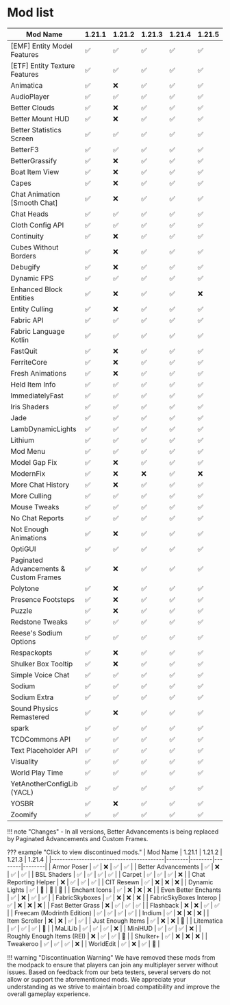 # Mod list

| Mod Name                                | 1.21.1 | 1.21.2 | 1.21.3 | 1.21.4 | 1.21.5 | 1.21.6 | 1.21.7 | 1.21.8 |
|-----------------------------------------|--------|--------|--------|--------|--------|--------|--------|--------|
| [EMF] Entity Model Features             | ✅     | ✅     | ✅     | ✅     | ✅     | ✅     | ✅     | ✅     |
| [ETF] Entity Texture Features           | ✅     | ✅     | ✅     | ✅     | ✅     | ✅     | ✅     | ✅     |
| Animatica                               | ✅     | ❌     | ✅     | ✅     | ✅     | ✅     | ✅     | ✅     |
| AudioPlayer                             | ✅     | ✅     | ✅     | ✅     | ✅     | ✅     | ✅     | ✅     |
| Better Clouds                           | ✅     | ❌     | ✅     | ✅     | ✅     | ✅     | ✅     | ✅     |
| Better Mount HUD                        | ✅     | ❌     | ✅     | ✅     | ✅     | ✅     | ✅     | ✅     |
| Better Statistics Screen                | ✅     | ✅     | ✅     | ✅     | ✅     | ✅     | ✅     | ✅     |
| BetterF3                                | ✅     | ✅     | ✅     | ✅     | ✅     | ✅     | ✅     | ✅     |
| BetterGrassify                          | ✅     | ❌     | ✅     | ✅     | ✅     | ✅     | ✅     | ✅     |
| Boat Item View                          | ✅     | ❌     | ✅     | ✅     | ✅     | ✅     | ✅     | ✅     |
| Capes                                   | ✅     | ❌     | ✅     | ✅     | ✅     | ✅     | ✅     | ✅     |
| Chat Animation [Smooth Chat]            | ✅     | ❌     | ✅     | ✅     | ✅     | ✅     | ✅     | ✅     |
| Chat Heads                              | ✅     | ✅     | ✅     | ✅     | ✅     | ✅     | ✅     | ✅     |
| Cloth Config API                        | ✅     | ✅     | ✅     | ✅     | ✅     | ✅     | ✅     | ✅     |
| Continuity                              | ✅     | ❌     | ✅     | ✅     | ✅     | ✅     | ✅     | ✅     |
| Cubes Without Borders                   | ✅     | ❌     | ✅     | ✅     | ✅     | ✅     | ✅     | ✅     |
| Debugify                                | ✅     | ❌     | ✅     | ✅     | ✅     | ❌     | ✅     | ✅     |
| Dynamic FPS                             | ✅     | ✅     | ✅     | ✅     | ✅     | ✅     | ✅     | ✅     |
| Enhanced Block Entities                 | ✅     | ❌     | ✅     | ✅     | ❌     | ❌     | ❌     | ❌     |
| Entity Culling                          | ✅     | ❌     | ✅     | ✅     | ✅     | ✅     | ✅     | ✅     |
| Fabric API                              | ✅     | ✅     | ✅     | ✅     | ✅     | ✅     | ✅     | ✅     |
| Fabric Language Kotlin                  | ✅     | ✅     | ✅     | ✅     | ✅     | ✅     | ✅     | ✅     |
| FastQuit                                | ✅     | ❌     | ✅     | ✅     | ✅     | ✅     | ✅     | ✅     |
| FerriteCore                             | ✅     | ❌     | ✅     | ✅     | ✅     | ✅     | ✅     | ✅     |
| Fresh Animations                        | ✅     | ❌     | ✅     | ✅     | ✅     | ✅     | ✅     | ✅     |
| Held Item Info                          | ✅     | ✅     | ✅     | ✅     | ✅     | ✅     | ✅     | ✅     |
| ImmediatelyFast                         | ✅     | ✅     | ✅     | ✅     | ✅     | ✅     | ✅     | ✅     |
| Iris Shaders                            | ✅     | ✅     | ✅     | ✅     | ✅     | ✅     | ✅     | ✅     |
| Jade                                    | ✅     | ✅     | ✅     | ✅     | ✅     | ✅     | ✅     | ✅     |
| LambDynamicLights                       | ✅     | ✅     | ✅     | ✅     | ✅     | ✅     | ✅     | ✅     |
| Lithium                                 | ✅     | ✅     | ✅     | ✅     | ✅     | ✅     | ✅     | ✅     |
| Mod Menu                                | ✅     | ✅     | ✅     | ✅     | ✅     | ✅     | ✅     | ✅     |
| Model Gap Fix                           | ✅     | ❌     | ✅     | ✅     | ✅     | ✅     | ✅     | ✅     |
| ModernFix                               | ✅     | ❌     | ❌     | ✅     | ❌     | ❌     | ❌     | ❌     |
| More Chat History                       | ✅     | ❌     | ✅     | ✅     | ✅     | ✅     | ✅     | ✅     |
| More Culling                            | ✅     | ✅     | ✅     | ✅     | ✅     | ✅     | ✅     | ✅     |
| Mouse Tweaks                            | ✅     | ✅     | ✅     | ✅     | ✅     | ✅     | ✅     | ✅     |
| No Chat Reports                         | ✅     | ✅     | ✅     | ✅     | ✅     | ✅     | ✅     | ✅     |
| Not Enough Animations                   | ✅     | ❌     | ✅     | ✅     | ✅     | ✅     | ✅     | ✅     |
| OptiGUI                                 | ✅     | ✅     | ✅     | ✅     | ✅     | ✅     | ✅     | ✅     |
| Paginated Advancements & Custom Frames  | ✅     | ❌     | ✅     | ✅     | ✅     | ✅     | ✅     | ✅     |
| Polytone                                | ✅     | ❌     | ✅     | ✅     | ✅     | ❌     | ❌     | ✅     |
| Presence Footsteps                      | ✅     | ❌     | ✅     | ✅     | ✅     | ❌     | ❌     | ✅     |
| Puzzle                                  | ✅     | ❌     | ✅     | ✅     | ✅     | ✅     | ✅     | ✅     |
| Redstone Tweaks                         | ✅     | ✅     | ✅     | ✅     | ✅     | ✅     | ✅     | ✅     |
| Reese's Sodium Options                  | ✅     | ✅     | ✅     | ✅     | ✅     | ✅     | ✅     | ✅     |
| Respackopts                             | ✅     | ❌     | ✅     | ✅     | ✅     | ✅     | ✅     | ✅     |
| Shulker Box Tooltip                     | ✅     | ❌     | ✅     | ✅     | ✅     | ✅     | ✅     | ✅     |
| Simple Voice Chat                       | ✅     | ✅     | ✅     | ✅     | ✅     | ✅     | ✅     | ✅     |
| Sodium                                  | ✅     | ✅     | ✅     | ✅     | ✅     | ✅     | ✅     | ✅     |
| Sodium Extra                            | ✅     | ✅     | ✅     | ✅     | ✅     | ✅     | ✅     | ✅     |
| Sound Physics Remastered                | ✅     | ❌     | ✅     | ✅     | ✅     | ✅     | ✅     | ✅     |
| spark                                   | ✅     | ✅     | ✅     | ✅     | ✅     | ✅     | ✅     | ✅     |
| TCDCommons API                          | ✅     | ✅     | ✅     | ✅     | ✅     | ✅     | ✅     | ✅     |
| Text Placeholder API                    | ✅     | ✅     | ✅     | ✅     | ✅     | ✅     | ✅     | ✅     |
| Visuality                               | ✅     | ✅     | ✅     | ✅     | ✅     | ✅     | ✅     | ✅     |
| World Play Time                         | ✅     | ✅     | ✅     | ✅     | ✅     | ❌     | ❌     | ❌     |
| YetAnotherConfigLib (YACL)              | ✅     | ✅     | ✅     | ✅     | ✅     | ✅     | ✅     | ✅     |
| YOSBR                                   | ✅     | ❌     | ✅     | ✅     | ✅     | ✅     | ✅     | ✅     |
| Zoomify                                 | ✅     | ✅     | ✅     | ✅     | ✅     | ✅     | ✅     | ✅     |

!!! note "Changes"
    - In all versions, Better Advancements is being replaced by Paginated Advancements and Custom Frames.

??? example "Click to view discontinued mods."
    | Mod Name                                | 1.21.1 | 1.21.2 | 1.21.3 | 1.21.4 |
    |-----------------------------------------|--------|--------|--------|--------|
    | Armor Poser                             | ✅     | ❌     | ✅     | ✅     |
    | Better Advancements                     | ✅     | ❌     | ✅     | ✅     |
    | BSL Shaders                             | ✅     | ✅     | ✅     | ✅     |
    | Carpet                                  | ✅     | ✅     | ✅     | ❌     |
    | Chat Reporting Helper                   | ❌     | ✅     | ✅     | ✅     |
    | CIT Resewn                              | ✅     | ❌     | ❌     | ❌     |
    | Dynamic Lights                          | ✅     | 🛑     | 🛑     | 🛑     |
    | Enchant Icons                           | ✅     | ❌     | ❌     | ❌     |
    | Even Better Enchants                    | ✅     | ❌     | ✅     | ✅     |
    | FabricSkyboxes                          | ✅     | ❌     | ❌     | ❌     |
    | FabricSkyBoxes Interop                  | ✅     | ❌     | ❌     | ❌     |
    | Fast Better Grass                       | ❌     | ✅     | ✅     | ✅     |
    | Flashback                               | ❌     | ❌     | ✅     | ✅     |
    | Freecam (Modrinth Edition)              | ✅     | ✅     | ✅     | ✅     |
    | Indium                                  | ✅     | ❌     | ❌     | ❌     |
    | Item Scroller                           | ❌     | ❌     | ✅     | ✅     |
    | Just Enough Items                       | ✅     | ❌     | ❌     | 🛑     |
    | Litematica                              | ✅     | ✅     | ✅     | 🛑     |
    | MaLiLib                                 | ✅     | ✅     | ✅     | ❌     |
    | MiniHUD                                 | ✅     | ✅     | ✅     | ❌     |
    | Roughly Enough Items (REI)              | ❌     | ✅     | ✅     | 🛑     |
    | Shulker+                                | ✅     | ❌     | ❌     | ❌     |
    | Tweakeroo                               | ✅     | ✅     | ✅     | ❌     |
    | WorldEdit                               | ✅     | ❌     | ✅     | 🛑     |

!!! warning "Discontinuation Warning"
    We have removed these mods from the modpack to ensure that players can join any multiplayer server without issues. Based on feedback from our beta testers, several servers do not allow or support the aforementioned mods. We appreciate your understanding as we strive to maintain broad compatibility and improve the overall gameplay experience.
